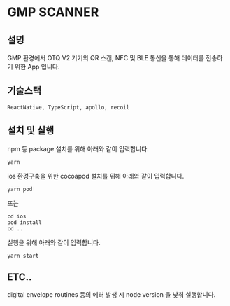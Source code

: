 # GMP SCANNER

## 설명
GMP 환경에서 OTQ V2 기기의 QR 스캔, NFC 및 BLE 통신을 통해 데이터를 전송하기 위한 App 입니다.

## 기술스택
```ReactNative, TypeScript, apollo, recoil```

## 설치 및 실행
npm 등 package 설치를 위해 아래와 같이 입력합니다.
```
yarn
```

ios 환경구축을 위한 cocoapod 설치를 위해 아래와 같이 입력합니다.
```
yarn pod
```
또는
```
cd ios
pod install
cd ..
```

실행을 위해 아래와 같이 입력합니다.
```
yarn start
```

## ETC..
digital envelope routines 등의 에러 발생 시 node version 을 낮춰 실행합니다.
